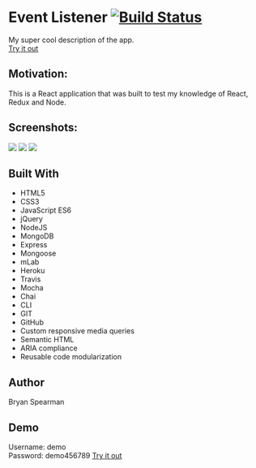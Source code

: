 # Event Listener [![Build Status](https://travis-ci.com/bryanspearman/event-listener-client.svg?branch=master)](https://travis-ci.com/bryanspearman/event-listener-client)

My super cool description of the app. <br>
[Try it out]

## Motivation:

This is a React application that was built to test my knowledge of React, Redux and Node.

## Screenshots:

<img src="https://github.com/bryanspearman/biff-assist/blob/master/public/img/lrg-scrns-landingpage.png?raw=true"/>

<img src="https://github.com/bryanspearman/biff-assist/blob/master/public/img/lrg-screens-create.png?raw=true"/>

<img src="https://github.com/bryanspearman/biff-assist/blob/master/public/img/sml-scrns-dashboard.png?raw=true"/>

## Built With

- HTML5
- CSS3
- JavaScript ES6
- jQuery
- NodeJS
- MongoDB
- Express
- Mongoose
- mLab
- Heroku
- Travis
- Mocha
- Chai
- CLI
- GIT
- GitHub
- Custom responsive media queries
- Semantic HTML
- ARIA compliance
- Reusable code modularization

## Author

Bryan Spearman

## Demo

Username: demo<br>
Password: demo456789
[Try it out]

[try it out]: https://event-listener-client.herokuapp.com/
